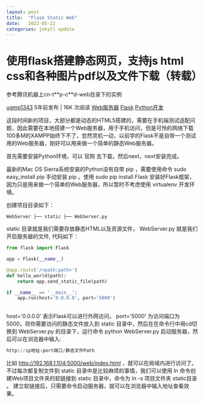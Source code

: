 ```yaml
---
layout: post
title:  "Flask Static Web"
date:   2022-05-22
categories: jekyll update
---
```

# 使用flask搭建静态网页，支持js html css和各种图片pdf以及文件下载（转载）

参考腾讯机器上cn-t\*\*p-c\*\*d-web目录下的实例


[ ugmp1343](https://user.open-open.com/u/139915) 5年前发布 | 16K 次阅读 [Web服务器](https://www.open-open.com/lib/tag/web-fuwuqi.html) [Flask](https://www.open-open.com/lib/tag/flask.html) [Python开发](https://www.open-open.com/lib/tag/python-kaifa.html)

这段时间新的项目，大部分都是动态的HTML5搭建的，需要在手机端测试适配问题，因此需要在本地搭建一个Web服务器，用于手机访问，但是可怜的网络下载100多M的XAMPP始终下不了，忽然灵机一动，以前学的Flask不是自带一个测试用的Web服务器，刚好可以用来做一个简单的静态Web服务器。

首先需要安装Python环境，可以 官网 去下载，然后next，next安装完成。

最新的Mac OS Sierra系统安装的Python没有自带 pip ，需要使用命令 sudo easy_install pip 手动安装 pip 。使用 sudo pip install Flask 安装好Flask框架，因为只是用来做一个简单的Web服务器，所以暂时不考虑使用 virtualenv 开发环境。

创建项目目录如下：

```
WebServer ├── static ├── WebServer.py
```

static 目录就是我们需要存放静态HTML以及资源文件， WebServer.py 就是我们开启服务器的文件, 代码如下：

```python
from flask import Flask

app = Flask(__name__)

@app.route('/<path:path>')
def hello_world(path):
    return app.send_static_file(path)

if __name__ == '__main__':
    app.run(host='0.0.0.0', port='5000')
 
```

host='0.0.0.0' 表示Flask可以进行外网访问， port='5000' 为访问端口为5000，将你需要访问的静态文件放入到 static 目录中，然后在在命令行中用cd切换到 WebServer.py 的目录下，运行命令 python WebServer.py 启动服务器，然后可以在浏览器中输入:

```python
http://ip地址:port端口/静态文件Path
```

比如 http://192.168.1.104:5000/web/index.html ，就可以在局域内进行访问了。不过每次都复制文件到 static 目录中是比较麻烦的事情，我们可以使用 ln 命令创建Web项目文件夹的软链接到 static 目录中，命令为 ln -s 项目文件夹 static目录 。 建立软链接后，只需要命令启动服务器，就可以在浏览器中输入地址查看效果。

